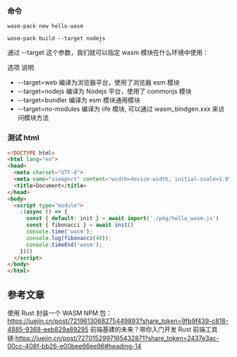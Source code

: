 ### 命令

<!-- 创建新项目 -->

```shell
wasm-pack new hello-wasm
```

```shell
wasm-pack build --target nodejs
```

通过 --target 这个参数，我们就可以指定 wasm 模块在什么环境中使用：

选项 说明

- --target=web 编译为浏览器平台，使用了浏览器 esm 模块
- --target=nodejs 编译为 Nodejs 平台，使用了 commonjs 模块
- --target=bundler 编译为 esm 模块通用模块
- --target=no-modules 编译为 iife 模块, 可以通过 wasm_bindgen.xxx 来访问模块方法

### 测试 html

```html
<!DOCTYPE html>
<html lang="en">
<head>
  <meta charset="UTF-8">
  <meta name="viewport" content="width=device-width, initial-scale=1.0">
  <title>Document</title>
</head>
<body>
  <script type="module">
    ;(async () => {
      const { default: init } = await import('./pkg/hello_wasm.js')
      const { fibonacci } = await init()
      console.time('wasm');
      console.log(fibonacci(40));
      console.timeEnd('wasm');
    })()
  </script>
</body>
</html>

```

## 参考文章

使用 Rust 封装一个 WASM NPM 包：https://juejin.cn/post/7219613068275449893?share_token=9fb9f439-c818-4885-9368-eeb829a89295
前端基建的未来？带你入门开发 Rust 前端工具链:https://juejin.cn/post/7270152997165432871?share_token=2437e3ac-00cc-408f-bb26-e00bee66ee96#heading-14
